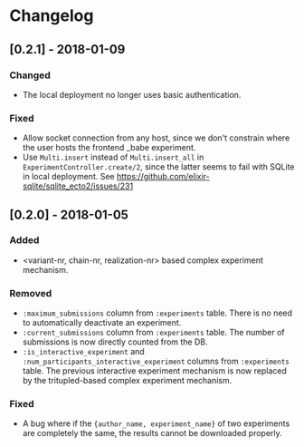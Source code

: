 # Changelog

## [0.2.1] - 2018-01-09

### Changed

- The local deployment no longer uses basic authentication.

### Fixed

- Allow socket connection from any host, since we don't constrain where the user hosts the frontend \_babe experiment.
- Use `Multi.insert` instead of `Multi.insert_all` in `ExperimentController.create/2`, since the latter seems to fail with SQLite in local deployment. See https://github.com/elixir-sqlite/sqlite_ecto2/issues/231

## [0.2.0] - 2018-01-05

### Added

- <variant-nr, chain-nr, realization-nr> based complex experiment mechanism.

### Removed

- `:maximum_submissions` column from `:experiments` table. There is no need to automatically deactivate an experiment.
- `:current_submissions` column from `:experiments` table. The number of submissions is now directly counted from the DB.
- `:is_interactive_experiment` and `:num_participants_interactive_experiment` columns from `:experiments` table. The previous interactive experiment mechanism is now replaced by the tritupled-based complex experiment mechanism.

### Fixed

- A bug where if the `{author_name, experiment_name}` of two experiments are completely the same, the results cannot be downloaded properly.
